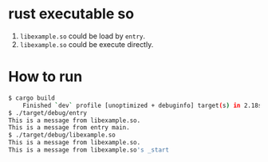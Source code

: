 # rust executable so

1. `libexample.so` could be load by `entry`.
2. `libexample.so` could be execute directly.

# How to run

```bash
$ cargo build
    Finished `dev` profile [unoptimized + debuginfo] target(s) in 2.18s
$ ./target/debug/entry
This is a message from libexample.so.
This is a message from entry main.
$ ./target/debug/libexample.so
This is a message from libexample.so.
This is a message from libexample.so's _start
```
